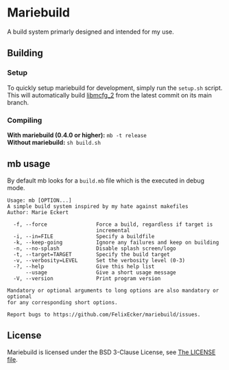 # Mariebuild
A build system primarly designed and intended for my use.

## Building
### Setup
To quickly setup mariebuild for development, simply run the `setup.sh` script. This will
automatically build [libmcfg_2](https://github.com/FelixEcker/mcfg_2) from the latest commit on its main branch.

### Compiling
**With mariebuild (0.4.0 or higher):** `mb -t release` <br>
**Without mariebuild:** `sh build.sh`

## mb usage
By default mb looks for a `build.mb` file which is the executed in debug mode.
```
Usage: mb [OPTION...]
A simple build system inspired by my hate against makefiles
Author: Marie Eckert

  -f, --force                Force a build, regardless if target is
                             incremental
  -i, --in=FILE              Specify a buildfile
  -k, --keep-going           Ignore any failures and keep on building
  -n, --no-splash            Disable splash screen/logo
  -t, --target=TARGET        Specify the build target
  -v, --verbosity=LEVEL      Set the verbosity level (0-3)
  -?, --help                 Give this help list
      --usage                Give a short usage message
  -V, --version              Print program version

Mandatory or optional arguments to long options are also mandatory or optional
for any corresponding short options.

Report bugs to https://github.com/FelixEcker/mariebuild/issues.
```

## License
Mariebuild is licensed under the BSD 3-Clause License, see [The LICENSE file](https://github.com/FelixEcker/mariebuild/blob/master/LICENSE).
